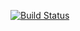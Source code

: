 [![Build Status](https://api.travis-ci.org/repositories/defrancea/Projbook.png)](https://travis-ci.org/defrancea/Projbook)